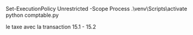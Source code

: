 
Set-ExecutionPolicy Unrestricted -Scope Process
.\venv\Scripts\activate 
python comptable.py


le taxe avec la transaction 15.1 - 15.2